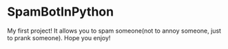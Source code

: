 # SpamBotInPython
My first project! It allows you to spam someone(not to annoy someone, just to prank someone). Hope you enjoy!

